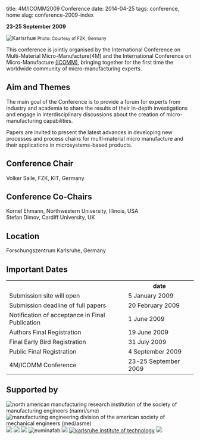 title: 4M/ICOMM2009 Conference
date: 2014-04-25
tags: conference, home
slug: conference-2009-index

**23-25 September 2009** 

![Karlsrhue](/images/karlsrhue.jpg) 
<small>Photo: Courtesy of FZK, Germany</small>

This conference is jointly organised by the International Conference on Multi-Material Micro-Manufacture(4M) and the International Conference on Micro-Manufacture [(ICOMM)](http://manufacturing.northwestern.edu/ICOMM09/), bringing together for the first time the worldwide community of micro-manufacturing experts.  

##  Aim and Themes


The main goal of the Conference is to provide a forum for experts from industry
and academia to share the results of their in-depth investigations and engage in
interdisciplinary discussions about the creation of micro-manufacturing capabilities.

Papers are invited to present the latest advances in developing new processes
and process chains for multi-material micro manufacture and their applications
in microsystems-based products.

##  Conference Chair

Volker Saile,  FZK, KIT, Germany
##  Conference Co-Chairs

Kornel Ehmann, Northwestern University, Illinois, USA  
Stefan Dimov, Cardiff University, UK
##  Location

Forschungszentrum Karlsruhe, Germany

##  Important Dates

<table class="info" style="width:100%;">
<tr><th>&nbsp;</th><th>date</th></tr>
<tr><td>Submission site will open</td><td>5 January 2009 </td></tr>
<tr><td>Submission deadline of full papers</td><td>20 February 2009</td></tr> 
<tr class="current"><td>Notification of acceptance in Final Publication</td><td>1 June  2009</td></tr> 
<tr><td>Authors Final Registration</td><td>19 June 2009</td></tr>
<tr><td>Final Early Bird Registration</td><td>31 July 2009</td></tr>
<tr><td>Public Final Registration</td><td>4 September 2009</td></tr>
<tr class="main-event"><td>4M/ICOMM Conference</td><td>23-25 September 2009</td></tr> 
</table>

##  Supported by

<div style="width:100%">
<img src="/images/logos/sme-namri.gif" title="north american manufacturing research institution of the society of manufacturing engineers (namri/sme)" /> <img src="/images/logos/asme_logo.jpg" title="manufacturing engineering division of the american society of mechanical engineers (med/asme)" />  <img src="/images/logos/cotech-logo-75.png" /> <img src="/images/logos/flexpaet-logo-75.png" /> <img src="/images/logos/multilayer-logo-75.png" /> <img src="/images/logos/euminafab.png" title="euminafab" /> <img src="/images/logos/fzklogo.jpg" /> <a href="http://www.kit.edu/" title="karlsruhe institute of technology"><img src="/images/logos/kit_logo.gif" title="karlsruhe institute of technology" /></a> <img src="/images/logos/minam.jpg" /> 
</div>
